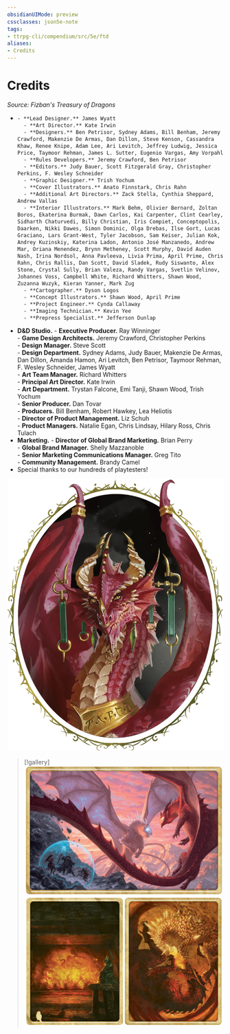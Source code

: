 ```yaml
---
obsidianUIMode: preview
cssclasses: json5e-note
tags:
- ttrpg-cli/compendium/src/5e/ftd
aliases:
- Credits
---
```

# Credits
*Source: Fizban's Treasury of Dragons* 

-     - **Lead Designer.** James Wyatt    
        - **Art Director.** Kate Irwin    
        - **Designers.** Ben Petrisor, Sydney Adams, Bill Benham, Jeremy Crawford, Makenzie De Armas, Dan Dillon, Steve Kenson, Cassandra Khaw, Renee Knipe, Adam Lee, Ari Levitch, Jeffrey Ludwig, Jessica Price, Taymoor Rehman, James L. Sutter, Eugenio Vargas, Amy Vorpahl    
        - **Rules Developers.** Jeremy Crawford, Ben Petrisor    
        - **Editors.** Judy Bauer, Scott Fitzgerald Gray, Christopher Perkins, F. Wesley Schneider    
        - **Graphic Designer.** Trish Yochum    
        - **Cover Illustrators.** Anato Finnstark, Chris Rahn    
        - **Additional Art Directors.** Zack Stella, Cynthia Sheppard, Andrew Vallas    
        - **Interior Illustrators.** Mark Behm, Olivier Bernard, Zoltan Boros, Ekaterina Burmak, Dawn Carlos, Kai Carpenter, Clint Cearley, Sidharth Chaturvedi, Billy Christian, Iris Compiet, Conceptopolis, Daarken, Nikki Dawes, Simon Dominic, Olga Drebas, Ilse Gort, Lucas Graciano, Lars Grant-West, Tyler Jacobson, Sam Keiser, Julian Kok, Andrey Kuzinskiy, Katerina Ladon, Antonio José Manzanedo, Andrew Mar, Oriana Menendez, Brynn Metheney, Scott Murphy, David Auden Nash, Irina Nordsol, Anna Pavleeva, Livia Prima, April Prime, Chris Rahn, Chris Rallis, Dan Scott, David Sladek, Rudy Siswanto, Alex Stone, Crystal Sully, Brian Valeza, Randy Vargas, Svetlin Velinov, Johannes Voss, Campbell White, Richard Whitters, Shawn Wood, Zuzanna Wuzyk, Kieran Yanner, Mark Zug    
        - **Cartographer.** Dyson Logos    
        - **Concept Illustrators.** Shawn Wood, April Prime    
        - **Project Engineer.** Cynda Callaway    
        - **Imaging Technician.** Kevin Yee    
        - **Prepress Specialist.** Jefferson Dunlap    
- **D&D Studio.**     - **Executive Producer.** Ray Winninger    
        - **Game Design Architects.** Jeremy Crawford, Christopher Perkins    
        - **Design Manager.** Steve Scott    
        - **Design Department.** Sydney Adams, Judy Bauer, Makenzie De Armas, Dan Dillon, Amanda Hamon, Ari Levitch, Ben Petrisor, Taymoor Rehman, F. Wesley Schneider, James Wyatt    
        - **Art Team Manager.** Richard Whitters    
        - **Principal Art Director.** Kate Irwin    
        - **Art Department.** Trystan Falcone, Emi Tanji, Shawn Wood, Trish Yochum    
        - **Senior Producer.** Dan Tovar    
        - **Producers.** Bill Benham, Robert Hawkey, Lea Heliotis    
        - **Director of Product Management.** Liz Schuh    
        - **Product Managers.** Natalie Egan, Chris Lindsay, Hilary Ross, Chris Tulach    
- **Marketing.**     - **Director of Global Brand Marketing.** Brian Perry    
        - **Global Brand Manager.** Shelly Mazzanoble    
        - **Senior Marketing Communications Manager.** Greg Tito    
        - **Community Management.** Brandy Camel    
- Special thanks to our hundreds of playtesters!  

![](Інструменти%20ДМ/CLI/books/fizbans-treasury-of-dragons/img/credits.webp#center)

> [!gallery]
> ![On the Cover: Fizban the F...](Інструменти%20ДМ/CLI/books/fizbans-treasury-of-dragons/img/credits2.webp#gallery "On the Cover: Fizban the Fabulous protects a group of innocents as a crystal dragon and a red dragon clash in the sky, in this painting by Chris Rahn.")
> ![On the Alt-Cover: Battling...](Інструменти%20ДМ/CLI/books/fizbans-treasury-of-dragons/img/credits3.webp#gallery "On the Alt-Cover: Battling crystal and red dragons from Fizban's tales come to vivid life, revealing the underlying conflicts of the cosmos in this painting by Anato Finnstark.")